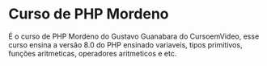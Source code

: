 # Curso de PHP Mordeno
É o curso de PHP Mordeno do Gustavo Guanabara do CursoemVideo, esse curso ensina a versão 8.0 do PHP ensinado variaveis, tipos primitivos, funções aritmeticas, operadores aritmeticos e etc.
